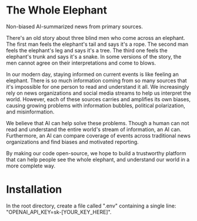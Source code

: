 # The Whole Elephant

Non-biased AI-summarized news from primary sources.

There's an old story about three blind men who come across an elephant. The first man feels the elephant's tail and says it's a rope. The second man feels the elephant's leg and says it's a tree. The third one feels the elephant's trunk and says it's a snake. In some versions of the story, the men cannot agree on their interpretations and come to blows.

In our modern day, staying informed on current events is like feeling an elephant. There is so much information coming from so many sources that it's impossible for one person to read and understand it all. We increasingly rely on news organizations and social media streams to help us interpret the world. However, each of these sources carries and amplifies its own biases, causing growing problems with information bubbles, political polarization, and misinformation.

We believe that AI can help solve these problems. Though a human can not read and understand the entire world's stream of information, an AI can. Furthermore, an AI can compare coverage of events across traditional news organizations and find biases and motivated reporting.

By making our code open-source, we hope to build a trustworthy platform that can help people see the whole elephant, and understand our world in a more complete way.

# Installation

In the root directory, create a file called ".env" containing a single line: "OPENAI_API_KEY=sk-[YOUR_KEY_HERE]".
